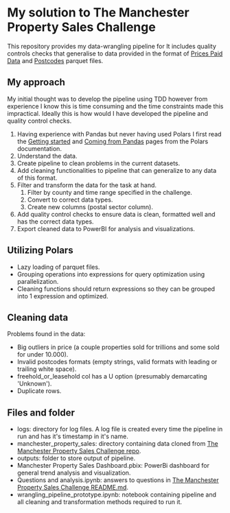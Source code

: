 # My solution to The Manchester Property Sales Challenge
This repository provides my data-wrangling pipeline for 
It includes quality controls checks that generalise to data provided in the format of [Prices Paid Data](https://github.com/MaxwellB13/manchester_property_sales/blob/master/data/pp_data_man.parquet) and [Postcodes](https://github.com/MaxwellB13/manchester_property_sales/blob/master/data/pc_man.parquet) parquet files.


## My approach
My initial thought was to develop the pipeline using TDD however from experience I know this is time consuming and the time constraints made this impractical. Ideally this is how would I have developed the pipeline and quality control checks.

1. Having experience with Pandas but never having used Polars I first read the [Getting started](https://docs.pola.rs/user-guide/getting-started) and [Coming from Pandas](https://docs.pola.rs/user-guide/migration/pandas/#column-assignment-based-on-predicate) pages from the Polars documentation.
2. Understand the data.
3. Create pipeline to clean problems in the current datasets.
4. Add cleaning functionalities to pipeline that can generalize to any data of this format.
5. Filter and transform the data for the task at hand.
   1. Filter by county and time range specified in the challenge.
   2. Convert to correct data types.
   3. Create new columns (postal sector column).
6. Add quality control checks to ensure data is clean, formatted well and has the correct data types.
7. Export cleaned data to PowerBI for analysis and visualizations.

## Utilizing Polars
- Lazy loading of parquet files.
- Grouping operations into expressions for query optimization using parallelization.
- Cleaning functions should return expressions so they can be grouped into 1 expression and optimized.

## Cleaning data
Problems found in the data:
- Big outliers in price (a couple properties sold for trillions and some sold for under 10.000).
- Invalid postcodes formats (empty strings, valid formats with leading or trailing white space).
- freehold_or_leasehold col has a U option (presumably demarcating 'Unknown').
- Duplicate rows.

## Files and folder
- logs: directory for log files. A log file is created every time the pipeline in run and has it's timestamp in it's name.
- manchester_property_sales: directory containing data cloned from [The Manchester Property Sales Challenge repo]("https://github.com/MaxwellB13/manchester_property_sales/tree/master").
- outputs: folder to store output of pipeline.
- Manchester Property Sales Dashboard.pbix: PowerBi dashboard for general trend analysis and visualization.
- Questions and analysis.ipynb: answers to questions in [The Manchester Property Sales Challenge README.md](https://github.com/MaxwellB13/manchester_property_sales/blob/master/README.md).
- wrangling_pipeline_prototype.ipynb: notebook containing pipeline and all cleaning and transformation methods required to run it.
